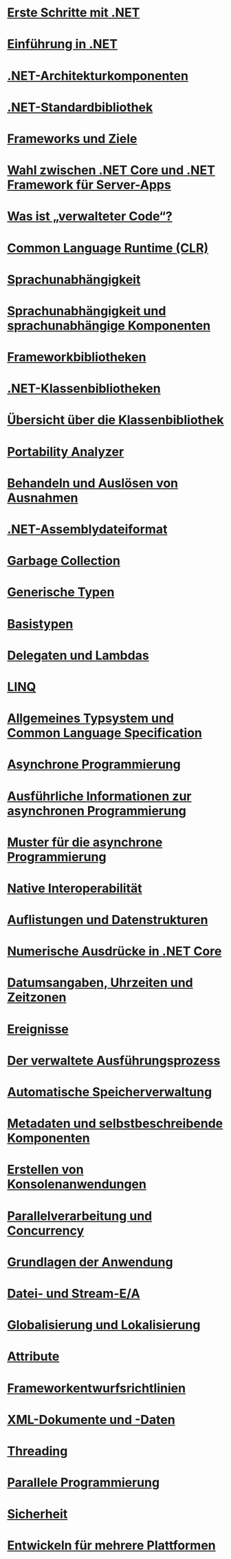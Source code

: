 # [Erste Schritte mit .NET](getting-started.md)
# [Einführung in .NET](tour.md)
# [.NET-Architekturkomponenten](components.md)
# [.NET-Standardbibliothek](library.md)
# [Frameworks und Ziele](frameworks.md)
# [Wahl zwischen .NET Core und .NET Framework für Server-Apps](choosing-core-framework-server.md)
# [Was ist „verwalteter Code“?](managed-code.md)
# [Common Language Runtime (CLR)](clr.md)
# [Sprachunabhängigkeit](language-independence.md)
# [Sprachunabhängigkeit und sprachunabhängige Komponenten](language-independence-and-language-independent-components.md)
# [Frameworkbibliotheken](framework-libraries.md)
# [.NET-Klassenbibliotheken](class-libraries.md)
# [Übersicht über die Klassenbibliothek](class-library-overview.md)
# [Portability Analyzer](portability-analyzer.md)
# [Behandeln und Auslösen von Ausnahmen](exceptions.md)
# [.NET-Assemblydateiformat](assembly-format.md)
# [Garbage Collection](garbage-collection/)
# [Generische Typen](generics.md)
# [Basistypen](base-types/)
# [Delegaten und Lambdas](delegates-lambdas.md)
# [LINQ](using-linq.md)
# [Allgemeines Typsystem und Common Language Specification](common-type-system.md)
# [Asynchrone Programmierung](async.md)
# [Ausführliche Informationen zur asynchronen Programmierung](async-in-depth.md)
# [Muster für die asynchrone Programmierung](asynchronous-programming-patterns/)
# [Native Interoperabilität](native-interop.md)
# [Auflistungen und Datenstrukturen](collections/)
# [Numerische Ausdrücke in .NET Core](numerics.md)
# [Datumsangaben, Uhrzeiten und Zeitzonen](datetime/)
# [Ereignisse](events/)
# [Der verwaltete Ausführungsprozess](managed-execution-process.md)
# [Automatische Speicherverwaltung](automatic-memory-management.md)
# [Metadaten und selbstbeschreibende Komponenten](metadata-and-self-describing-components.md)
# [Erstellen von Konsolenanwendungen](building-console-apps.md)
# [Parallelverarbeitung und Concurrency](parallel-processing-and-concurrency.md)
# [Grundlagen der Anwendung](application-essentials.md)
# [Datei- und Stream-E/A](io/index.md)
# [Globalisierung und Lokalisierung](globalization-localization/)
# [Attribute](attributes/)
# [Frameworkentwurfsrichtlinien](design-guidelines/)
# [XML-Dokumente und -Daten](data/xml/)
# [Threading](threading/)
# [Parallele Programmierung](parallel-programming/)
# [Sicherheit](security/)
# [Entwickeln für mehrere Plattformen](cross-platform/)
